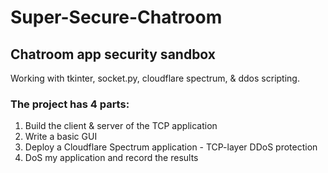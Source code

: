 # Super-Secure-Chatroom
## Chatroom app security sandbox 
Working with tkinter, socket.py, cloudflare spectrum, &amp; ddos scripting.

### The project has 4 parts:
1. Build the client & server of the TCP application
2. Write a basic GUI
3. Deploy a Cloudflare Spectrum application - TCP-layer DDoS protection
4. DoS my application and record the results

